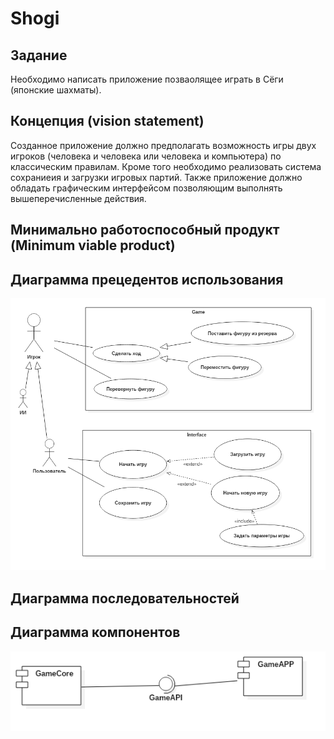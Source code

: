 # Shogi
## Задание
 Необходимо написать приложение позваолящее играть в Сёги (японские шахматы).
 
## Концепция (vision statement)
Созданное приложение должно предполагать возможность игры двух игроков (человека и человека или человека и компьютера) по классическим правилам. Кроме того необходимо реализовать система сохраниеия и загрузки игровых партий. Также приложение должно обладать графическим интерфейсом позволяющим выполнять вышеперечисленные действия.
## Минимально работоспособный продукт (Minimum viable product)

## Диаграмма прецедентов использования
![Диаграмма прецедентов использования](https://github.com/lezhenin/Shogi/blob/master/report/diagrams/UseCaseDiagram1.png)
## Диаграмма последовательностей

## Диаграмма компонентов
![Диаграмма компонентов](https://github.com/lezhenin/Shogi/blob/master/report/diagrams/ComponentDiagram1.png)
